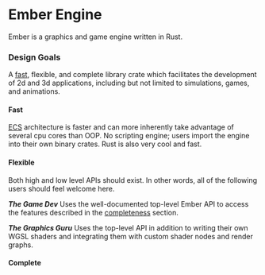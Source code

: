 # Ember Engine
Ember is a graphics and game engine written in Rust. 

### Design Goals
A [fast](#fast), flexible, and complete library crate which facilitates the development of 2d and 3d applications, including but not limited to simulations, games, and animations. 

#### Fast
[ECS](https://en.wikipedia.org/wiki/Entity_component_system) architecture is faster and can more inherently take advantage of several cpu cores than OOP.
No scripting engine; users import the engine into their own binary crates.
Rust is also very cool and fast.

#### Flexible
Both high and low level APIs should exist. In other words, all of the following users should feel welcome here.

_**The Game Dev**_
Uses the well-documented top-level Ember API to access the features described in the [completeness](#complete) section.

_**The Graphics Guru**_
Uses the top-level API in addition to writing their own WGSL shaders and integrating them with custom shader nodes and render graphs. 

#### Complete

